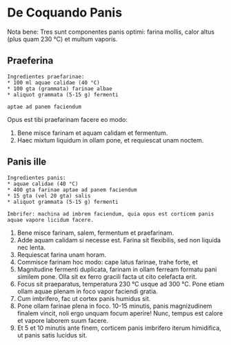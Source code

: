 # De Coquando Panis

Nota bene: Tres sunt componentes panis optimi: farina mollis, calor altus (plus quam 230 °C) et multum vaporis.

## Praeferina

```
Ingredientes praefarinae:
* 100 ml aquae calidae (40 °C)
* 100 gta (grammata) farinae albae
* aliquot grammata (5-15 g) fermenti

aptae ad panem faciendum
```

Opus est tibi praefarinam facere eo modo:
1. Bene misce farinam et aquam calidam et fermentum.
2. Haec mixtum liquidum in ollam pone, et requiescat unam noctem.

## Panis ille

```
Ingredientes panis:
* aquae calidae (40 °C)
* 400 gta farinae aptae ad panem faciendum
* 15 gta (vel 20 gta) salis
* aliquot grammata (5-15 g) fermenti

Imbrifer: machina ad imbrem faciendum, quia opus est corticem panis aquae vapore licidum facere.
```

1. Bene misce farinam, salem, fermentum et praefarinam.
2. Adde aquam calidam si necesse est. Farina sit flexibilis, sed non liquida nec lenta.
3. Requiescat farina unam horam.
4. Commisce farinam hoc modo: cape latus farinae, trahe forte, et 
5. Magnitudine fermenti duplicata, farinam in ollam ferream formatu pani similem pone. Olla sit ex ferro gracili facta ut cito celefacta erit.
6. Focus sit praeparatus, temperatura 230 °C usque ad 300 °C. Pone etiam ollam aquae plenam in foco vapor faciendi gratia.
7. Cum imbrifero, fac ut cortex panis humidus sit.
8. Pone ollam farinae plena in foco. 10-15 minutis, panis magnizudinem finalem vincit, noli ergo unquam focum aperire! Nunc, tempus est calore et vapore laborem suum facere.
9. Et 5 et 10 minutis ante finem, corticem panis imbrifero iterum himidifica, ut panis satis lucidus sit.
